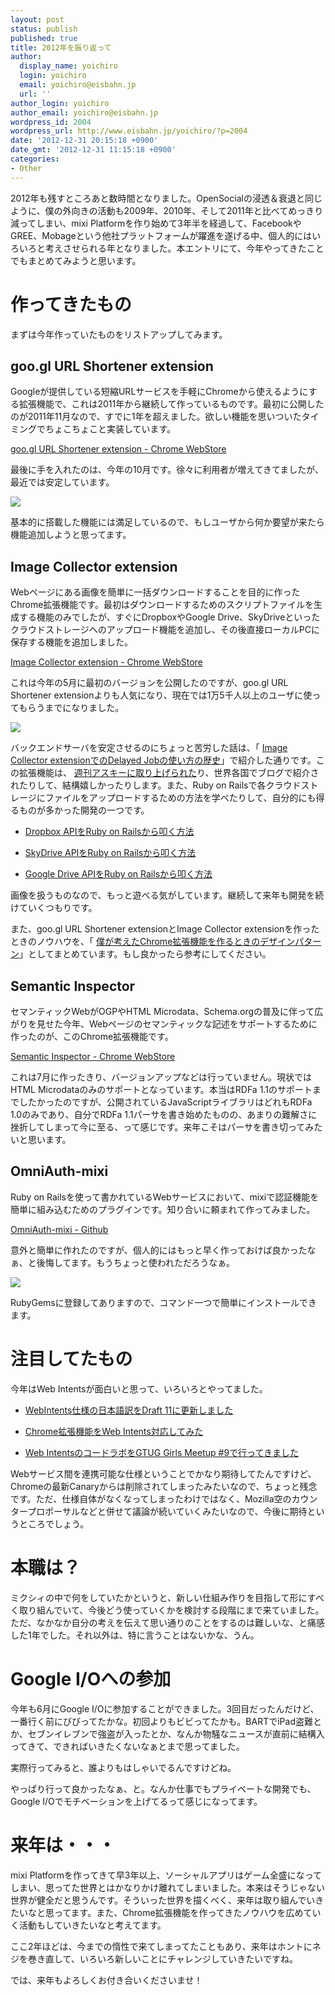 ```yaml
---
layout: post
status: publish
published: true
title: 2012年を振り返って
author:
  display_name: yoichiro
  login: yoichiro
  email: yoichiro@eisbahn.jp
  url: ''
author_login: yoichiro
author_email: yoichiro@eisbahn.jp
wordpress_id: 2004
wordpress_url: http://www.eisbahn.jp/yoichiro/?p=2004
date: '2012-12-31 20:15:18 +0900'
date_gmt: '2012-12-31 11:15:18 +0900'
categories:
- Other
---
```


2012年も残すところあと数時間となりました。OpenSocialの浸透＆衰退と同じように、僕の外向きの活動も2009年、2010年、そして2011年と比べてめっきり減ってしまい、mixi Platformを作り始めて3年半を経過して、FacebookやGREE、Mobageという他社プラットフォームが躍進を遂げる中、個人的にはいろいろと考えさせられる年となりました。本エントリにて、今年やってきたことでもまとめてみようと思います。

# 作ってきたもの

まずは今年作っていたものをリストアップしてみます。

## goo.gl URL Shortener extension

Googleが提供している短縮URLサービスを手軽にChromeから使えるようにする拡張機能で、これは2011年から継続して作っているものです。最初に公開したのが2011年11月なので、すでに1年を超えました。欲しい機能を思いついたタイミングでちょこちょこと実装しています。

[goo.gl URL Shortener extension - Chrome WebStore](https://chrome.google.com/webstore/detail/googl-url-shortener-exten/pjnggipjiafeklgjdclhhkeefdebipmm)

最後に手を入れたのは、今年の10月です。徐々に利用者が増えてきてましたが、最近では安定しています。

![](http://www.eisbahn.jp/yoichiro/images/2012/12/goo_gl_url_shortener_extension.png)

基本的に搭載した機能には満足しているので、もしユーザから何か要望が来たら機能追加しようと思ってます。

## Image Collector extension

Webページにある画像を簡単に一括ダウンロードすることを目的に作ったChrome拡張機能です。最初はダウンロードするためのスクリプトファイルを生成する機能のみでしたが、すぐにDropboxやGoogle Drive、SkyDriveといったクラウドストレージへのアップロード機能を追加し、その後直接ローカルPCに保存する機能を追加しました。

[Image Collector extension - Chrome WebStore](https://chrome.google.com/webstore/detail/image-collector-extension/fhffefhdkeibnkdldinbncimlojchnie)

これは今年の5月に最初のバージョンを公開したのですが、goo.gl URL Shortener extensionよりも人気になり、現在では1万5千人以上のユーザに使ってもらうまでになりました。

![](http://www.eisbahn.jp/yoichiro/images/2012/12/image_collector_extension.png)

バックエンドサーバを安定させるのにちょっと苦労した話は、「
[Image Collector extensionでのDelayed Jobの使い方の歴史](http://www.eisbahn.jp/yoichiro/2012/12/image-collector-extension-delayed-job.html)」で紹介した通りです。この拡張機能は、
[週刊アスキーに取り上げられた](http://www.eisbahn.jp/yoichiro/2012/10/image-collector-extension-ascii.html)り、世界各国でブログで紹介されたりして、結構嬉しかったりします。また、Ruby on Railsで各クラウドストレージにファイルをアップロードするための方法を学べたりして、自分的にも得るものが多かった開発の一つです。

* [Dropbox APIをRuby on Railsから叩く方法](http://www.eisbahn.jp/yoichiro/2012/10/dropbox_ruby.html)

* [SkyDrive APIをRuby on Railsから叩く方法](http://www.eisbahn.jp/yoichiro/2012/10/skydrive-api-ruby-on-rails.html)

* [Google Drive APIをRuby on Railsから叩く方法](http://www.eisbahn.jp/yoichiro/2012/10/google-drive-api-ruby-on-rails.html)

画像を扱うものなので、もっと遊べる気がしています。継続して来年も開発を続けていくつもりです。

また、goo.gl URL Shortener extensionとImage Collector extensionを作ったときのノウハウを、「
[僕が考えたChrome拡張機能を作るときのデザインパターン](http://www.eisbahn.jp/yoichiro/2012/11/chrome_extension_basic_structure.html)」としてまとめています。もし良かったら参考にしてください。

## Semantic Inspector

セマンティックWebがOGPやHTML Microdata、Schema.orgの普及に伴って広がりを見せた今年、Webページのセマンティックな記述をサポートするために作ったのが、このChrome拡張機能です。

[Semantic Inspector - Chrome WebStore](https://chrome.google.com/webstore/detail/semantic-inspector/jobakbebljifplmcapcooffdbdmfdbjh)

これは7月に作ったきり、バージョンアップなどは行っていません。現状ではHTML Microdataのみのサポートとなっています。本当はRDFa 1.1のサポートまでしたかったのですが、公開されているJavaScriptライブラリはどれもRDFa 1.0のみであり、自分でRDFa 1.1パーサを書き始めたものの、あまりの難解さに挫折してしまって今に至る、って感じです。来年こそはパーサを書き切ってみたいと思います。

## OmniAuth-mixi

Ruby on Railsを使って書かれているWebサービスにおいて、mixiで認証機能を簡単に組み込むためのプラグインです。知り合いに頼まれて作ってみました。

[OmniAuth-mixi - Github](https://github.com/mixi-inc/omniauth-mixi)

意外と簡単に作れたのですが、個人的にはもっと早く作っておけば良かったなぁ、と後悔してます。もうちょっと使われただろうなぁ。

![](http://www.eisbahn.jp/yoichiro/images/2012/12/omniauth-mixi.png)

RubyGemsに登録してありますので、コマンド一つで簡単にインストールできます。

# 注目してたもの

今年はWeb Intentsが面白いと思って、いろいろとやってました。

* [WebIntents仕様の日本語訳をDraft 11に更新しました](https://plus.google.com/109185780460134562566/posts/XT1kNPnP1PE)

* [Chrome拡張機能をWeb Intents対応してみた](http://www.eisbahn.jp/yoichiro/2012/05/chrome_extension_webintents.html)

* [Web IntentsのコードラボをGTUG Girls Meetup #9で行ってきました](http://www.eisbahn.jp/yoichiro/2012/10/web-intents-codelab-done.html)

Webサービス間を連携可能な仕様ということでかなり期待してたんですけど、Chromeの最新Canaryからは削除されてしまったみたいなので、ちょっと残念です。ただ、仕様自体がなくなってしまったわけではなく、Mozilla空のカウンタープロポーサルなどと併せて議論が続いていくみたいなので、今後に期待というところでしょう。

# 本職は？

ミクシィの中で何をしていたかというと、新しい仕組み作りを目指して形にすべく取り組んでいて、今後どう使っていくかを検討する段階にまで来ていました。ただ、なかなか自分の考えを伝えて思い通りのことをするのは難しいな、と痛感した1年でした。それ以外は、特に言うことはないかな、うん。

# Google I/Oへの参加

今年も6月にGoogle I/Oに参加することができました。3回目だったんだけど、一番行く前にびびってたかな。初回よりもビビってたかも。BARTでiPad盗難とか、セブンイレブンで強盗が入ったとか、なんか物騒なニュースが直前に結構入ってきて、できればいきたくないなぁとまで思ってました。

実際行ってみると、誰よりもはしゃいでるんですけどね。

やっぱり行って良かったなぁ、と。なんか仕事でもプライベートな開発でも、Google I/Oでモチベーションを上げてるって感じになってます。

# 来年は・・・

mixi Platformを作ってきて早3年以上、ソーシャルアプリはゲーム全盛になってしまい、思ってた世界とはかなりかけ離れてしまいました。本来はそうじゃない世界が健全だと思うんです。そういった世界を描くべく、来年は取り組んでいきたいなと思ってます。また、Chrome拡張機能を作ってきたノウハウを広めていく活動もしていきたいなと考えてます。

ここ2年ほどは、今までの惰性で来てしまってたこともあり、来年はホントにネジを巻き直して、いろいろ新しいことにチャレンジしていきたいですね。

では、来年もよろしくお付き合いくださいませ！
